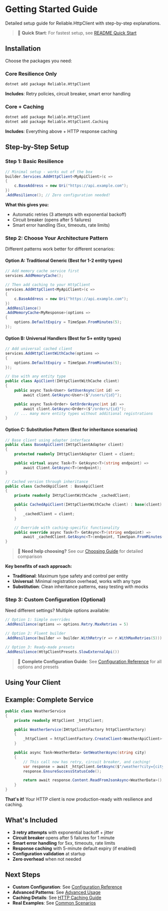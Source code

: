 # Getting Started Guide

Detailed setup guide for Reliable.HttpClient with step-by-step explanations.

> 🚀 **Quick Start**: For fastest setup, see [README Quick Start](../README.md#quick-start)

## Installation

Choose the packages you need:

### Core Resilience Only

```bash
dotnet add package Reliable.HttpClient
```

**Includes**: Retry policies, circuit breaker, smart error handling

### Core + Caching

```bash
dotnet add package Reliable.HttpClient
dotnet add package Reliable.HttpClient.Caching
```

**Includes**: Everything above + HTTP response caching

## Step-by-Step Setup

### Step 1: Basic Resilience

```csharp
// Minimal setup - works out of the box
builder.Services.AddHttpClient<MyApiClient>(c =>
{
    c.BaseAddress = new Uri("https://api.example.com");
})
.AddResilience(); // Zero configuration needed!
```

**What this gives you:**

- Automatic retries (3 attempts with exponential backoff)
- Circuit breaker (opens after 5 failures)
- Smart error handling (5xx, timeouts, rate limits)

### Step 2: Choose Your Architecture Pattern

Different patterns work better for different scenarios:

#### Option A: Traditional Generic (Best for 1-2 entity types)

```csharp
// Add memory cache service first
services.AddMemoryCache();

// Then add caching to your HttpClient
services.AddHttpClient<MyApiClient>(c =>
{
    c.BaseAddress = new Uri("https://api.example.com");
})
.AddResilience()
.AddMemoryCache<MyResponse>(options =>
{
    options.DefaultExpiry = TimeSpan.FromMinutes(5);
});
```

#### Option B: Universal Handlers (Best for 5+ entity types)

```csharp
// Add universal cached client
services.AddHttpClientWithCache(options =>
{
    options.DefaultExpiry = TimeSpan.FromMinutes(5);
});

// Use with any entity type
public class ApiClient(IHttpClientWithCache client)
{
    public async Task<User> GetUserAsync(int id) =>
        await client.GetAsync<User>($"/users/{id}");

    public async Task<Order> GetOrderAsync(int id) =>
        await client.GetAsync<Order>($"/orders/{id}");
    // ... many more entity types without additional registrations
}
```

#### Option C: Substitution Pattern (Best for inheritance scenarios)

```csharp
// Base client using adapter interface
public class BaseApiClient(IHttpClientAdapter client)
{
    protected readonly IHttpClientAdapter Client = client;

    public virtual async Task<T> GetAsync<T>(string endpoint) =>
        await Client.GetAsync<T>(endpoint);
}

// Cached version through inheritance
public class CachedApiClient : BaseApiClient
{
    private readonly IHttpClientWithCache _cachedClient;

    public CachedApiClient(IHttpClientWithCache client) : base(client)
    {
        _cachedClient = client;
    }

    // Override with caching-specific functionality
    public override async Task<T> GetAsync<T>(string endpoint) =>
        await _cachedClient.GetAsync<T>(endpoint, TimeSpan.FromMinutes(5));
}
```

> 📖 **Need help choosing?** See our [Choosing Guide](choosing-approach.md) for detailed comparison

**Key benefits of each approach:**

- **Traditional**: Maximum type safety and control per entity
- **Universal**: Minimal registration overhead, works with any type
- **Substitution**: Clean inheritance patterns, easy testing with mocks

### Step 3: Custom Configuration (Optional)

Need different settings? Multiple options available:

```csharp
// Option 1: Simple overrides
.AddResilience(options => options.Retry.MaxRetries = 5)

// Option 2: Fluent builder
.AddResilience(builder => builder.WithRetry(r => r.WithMaxRetries(5)))

// Option 3: Ready-made presets
.AddResilience(HttpClientPresets.SlowExternalApi())
```

> 📖 **Complete Configuration Guide**: See [Configuration Reference](configuration.md) for all options and presets

## Using Your Client

## Example: Complete Service

```csharp
public class WeatherService
{
    private readonly HttpClient _httpClient;

    public WeatherService(IHttpClientFactory httpClientFactory)
    {
        _httpClient = httpClientFactory.CreateClient<WeatherApiClient>();
    }

    public async Task<WeatherData> GetWeatherAsync(string city)
    {
        // This call now has retry, circuit breaker, and caching!
        var response = await _httpClient.GetAsync($"/weather?city={city}");
        response.EnsureSuccessStatusCode();

        return await response.Content.ReadFromJsonAsync<WeatherData>();
    }
}
```

**That's it!** Your HTTP client is now production-ready with resilience and caching.

## What's Included

- **3 retry attempts** with exponential backoff + jitter
- **Circuit breaker** opens after 5 failures for 1 minute
- **Smart error handling** for 5xx, timeouts, rate limits
- **Response caching** with 5-minute default expiry (if enabled)
- **Configuration validation** at startup
- **Zero overhead** when not needed

## Next Steps

- **Custom Configuration**: See [Configuration Reference](configuration.md)
- **Advanced Patterns**: See [Advanced Usage](advanced-usage.md)
- **Caching Details**: See [HTTP Caching Guide](caching.md)
- **Real Examples**: See [Common Scenarios](examples/common-scenarios.md)
